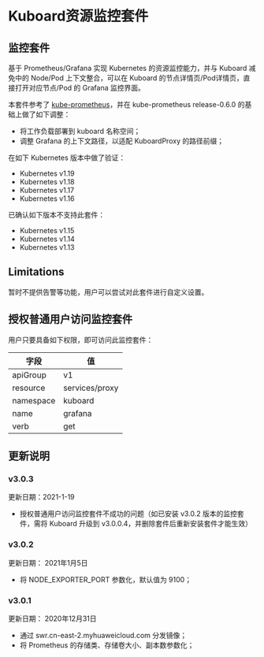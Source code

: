 # Kuboard资源监控套件

## 监控套件

基于 Prometheus/Grafana 实现 Kubernetes 的资源监控能力，并与 Kuboard 减免中的 Node/Pod 上下文整合，可以在 Kuboard 的节点详情页/Pod详情页，直接打开对应节点/Pod 的 Grafana 监控界面。

本套件参考了 [kube-prometheus](https://github.com/prometheus-operator/kube-prometheus)，并在 kube-prometheus release-0.6.0 的基础上做了如下调整：
* 将工作负载部署到 kuboard 名称空间；
* 调整 Grafana 的上下文路径，以适配 KuboardProxy 的路径前缀；

在如下 Kubernetes 版本中做了验证：
* Kubernetes v1.19
* Kubernetes v1.18
* Kubernetes v1.17
* Kubernetes v1.16

已确认如下版本不支持此套件：
* Kubernetes v1.15
* Kubernetes v1.14
* Kubernetes v1.13

## Limitations

暂时不提供告警等功能，用户可以尝试对此套件进行自定义设置。

## 授权普通用户访问监控套件

用户只要具备如下权限，即可访问此监控套件：

| 字段      | 值                           |
| --------- | ---------------------------- |
| apiGroup  | v1                           |
| resource  | services/proxy               |
| namespace | kuboard                      |
| name      | grafana                      |
| verb      | get                          |


## 更新说明

### v3.0.3

更新日期：2021-1-19

* 授权普通用户访问监控套件不成功的问题（如已安装 v3.0.2 版本的监控套件，需将 Kuboard 升级到 v3.0.0.4，并删除套件后重新安装套件才能生效）

### v3.0.2

更新日期： 2021年1月5日

* 将 NODE_EXPORTER_PORT 参数化，默认值为 9100；

### v3.0.1

更新日期： 2020年12月31日

* 通过 swr.cn-east-2.myhuaweicloud.com 分发镜像；
* 将 Prometheus 的存储类、存储卷大小、副本数参数化；
